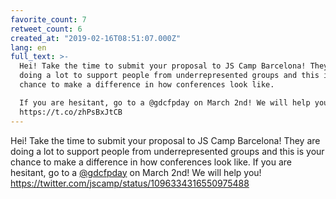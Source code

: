 ```yaml
---
favorite_count: 7
retweet_count: 6
created_at: "2019-02-16T08:51:07.000Z"
lang: en
full_text: >-
  Hei! Take the time to submit your proposal to JS Camp Barcelona! They are
  doing a lot to support people from underrepresented groups and this is your
  chance to make a difference in how conferences look like. 

  If you are hesitant, go to a @gdcfpday on March 2nd! We will help you!
  https://t.co/zhPsBxJtCB
---
```


Hei! Take the time to submit your proposal to JS Camp Barcelona! They are doing
a lot to support people from underrepresented groups and this is your chance to
make a difference in how conferences look like. If you are hesitant, go to a
[@gdcfpday](https://twitter.com/gdcfpday) on March 2nd! We will help you!
<https://twitter.com/jscamp/status/1096334316550975488>
